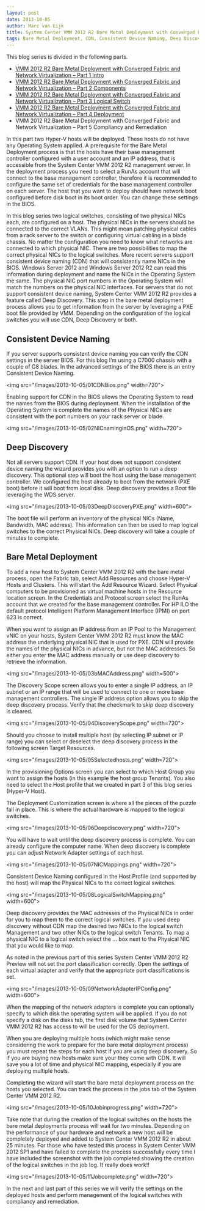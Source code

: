 ```yaml
---
layout: post
date: 2013-10-05
author: Marc van Eijk
title: System Center VMM 2012 R2 Bare Metal Deployment with Converged Fabric and Network Virtualization – Part 4 Deployment
tags: Bare Metal Deployment, CDN, Consistent Device Naming, Deep Discovery, Host Profile, Logical Switch, MAC Address, System Center 2012 R2, VMM 2012 R2
---
```

This blog series is divided in the following parts.

- [VMM 2012 R2 Bare Metal Deployment with Converged Fabric and Network Virtualization – Part 1 Intro](/2013/08/28/bmd1)
- [VMM 2012 R2 Bare Metal Deployment with Converged Fabric and Network Virtualization – Part 2 Components](/2013/08/30/bmd2)
- [VMM 2012 R2 Bare Metal Deployment with Converged Fabric and Network Virtualization – Part 3 Logical Switch](/2013/09/22/bmd3)
- [VMM 2012 R2 Bare Metal Deployment with Converged Fabric and Network Virtualization – Part 4 Deployment](/2013/10/05/bmd4)
- VMM 2012 R2 Bare Metal Deployment with Converged Fabric and Network Virtualization – Part 5 Compliancy and Remediation

In this part two Hyper-V hosts will be deployed. These hosts do not have any Operating System applied. A prerequisite for the Bare Metal Deployment process is that the hosts have their base management controller configured with a user account and an IP address, that is accessible from the System Center VMM 2012 R2 management server. In the deployment process you need to select a RunAs account that will connect to the base management controller, therefore it is recommended to configure the same set of credentials for the base management controller on each server. The host that you want to deploy should have network boot configured before disk boot in its boot order. You can change these settings in the BIOS.

In this blog series two logical switches, consisting of two physical NICs each, are configured on a host. The physical NICs in the servers should be connected to the correct VLANs. This might mean patching physical cables from a rack server to the switch or configuring virtual cabling in a blade chassis. No matter the configuration you need to know what networks are connected to which physical NIC. There are two possibilities to map the correct physical NICs to the logical switches. More recent servers support consistent device naming (CDN) that will consistently name NICs in the BIOS. Windows Server 2012 and Windows Server 2012 R2 can read this information during deployment and name the NICs in the Operating System the same. The physical NIC port numbers in the Operating System will match the numbers on the physical NIC interfaces. For servers that do not support consistent device naming, System Center VMM 2012 R2 provides a feature called Deep Discovery. This step in the bare metal deployment process allows you to get information from the server by leveraging a PXE boot file provided by VMM. Depending on the configuration of the logical switches you will use CDN, Deep Discovery or both.

## Consistent Device Naming

If you server supports consistent device naming you can verify the CDN settings in the server BIOS. For this blog I’m using a C7000 chassis with a couple of G8 blades. In the advanced settings of the BIOS there is an entry Consistent Device Naming.

<img src="/images/2013-10-05/01CDNBios.png" width=720">

Enabling support for CDN in the BIOS allows the Operating System to read the names from the BIOS during deployment. When the installation of the Operating System is complete the names of the Physical NICs are consistent with the port numbers on your rack server or blade.

<img src="/images/2013-10-05/02NICnaminginOS.png" width=720">

## Deep Discovery

Not all servers support CDN. If your host does not support consistent device naming the wizard provides you with an option to run a deep discovery. This optional step will boot the host using the base management controller. We configured the host already to boot from the network (PXE boot) before it will boot from local disk. Deep discovery provides a Boot file leveraging the WDS server.

<img src="/images/2013-10-05/03DeepDiscoveryPXE.png" width=600">

The boot file will perform an inventory of the physical NICs (Name, Bandwidth, MAC address). This information can then be used to map logical switches to the correct Physical NICs. Deep discovery will take a couple of minutes to complete.


## Bare Metal Deployment

To add a new host to System Center VMM 2012 R2 with the bare metal process, open the Fabric tab, select Add Resources and choose Hyper-V Hosts and Clusters. This will start the Add Resource Wizard. Select Physical computers to be provisioned as virtual machine hosts in the Resource location screen. In the Credentials and Protocol screen select the RunAs account that we created for the base management controller. For HP ILO the default protocol Intelligent Platform Management Interface (IPMI) on port 623 is correct.

When you want to assign an IP address from an IP Pool to the Management vNIC on your hosts, System Center VMM 2012 R2 must know the MAC address the underlying physical NIC that is used for PXE. CDN will provide the names of the physical NICs in advance, but not the MAC addresses. So either you enter the MAC address manually or use deep discovery to retrieve the information.

<img src="/images/2013-10-05/03bMACAddress.png" width=500">

The Discovery Scope screen allows you to enter a single IP address, an IP subnet or an IP range that will be used to connect to one or more base management controllers. The single IP address option allows you to skip the deep discovery process. Verify that the checkmark to skip deep discovery is cleared.

<img src="/images/2013-10-05/04DiscoveryScope.png" width=720">

Should you choose to install multiple host (by selecting IP subnet or IP range) you can select or deselect the deep discovery process in the following screen Target Resources.

<img src="/images/2013-10-05/05Selectedhosts.png" width=720">

In the provisioning Options screen you can select to which Host Group you want to assign the hosts (in this example the host group Tenants). You also need to select the Host profile that we created in part 3 of this blog series (Hyper-V Host).

The Deployment Customization screen is where all the pieces of the puzzle fall in place. This is where the actual hardware is mapped to the logical switches.

<img src="/images/2013-10-05/06Deepdiscovery.png" width=720">

You will have to wait until the deep discovery process is complete. You can already configure the computer name. When deep discovery is complete you can adjust Network Adapter settings of each host.

<img src="/images/2013-10-05/07NICMappings.png" width=720">

Consistent Device Naming configured in the Host Profile (and supported by the host) will map the Physical NICs to the correct logical switches.

<img src="/images/2013-10-05/08LogicalSwitchMapping.png" width=600">

Deep discovery provides the MAC addresses of the Physical NICs in order for you to map them to the correct logical switches.  If you used deep discovery without CDN map the desired two NICs to the logical switch Management and two other NICs to the logical switch Tenants. To map a physical NIC to a logical switch select the … box next to the Physical NIC that you would like to map.

As noted in the previous part of this series System Center VMM 2012 R2 Preview will not set the port classification correctly. Open the settings of each virtual adapter and verify that the appropriate port classifications is set.

<img src="/images/2013-10-05/09NetworkAdapterIPConfig.png" width=600">

When the mapping of the network adapters is complete you can optionally specify to which disk the operating system will be applied. If you do not specify a disk on the disks tab, the first disk volume that System Center VMM 2012 R2 has access to will be used for the OS deployment.

When you are deploying multiple hosts (which might make sense considering the work to prepare for the bare metal deployment process) you must repeat the steps for each host if you are using deep discovery. So if you are buying new hosts make sure your they come with CDN. It will save you a lot of time and physical NIC mapping, especially if you are deploying multiple hosts.

Completing the wizard will start the bare metal deployment process on the hosts you selected. You can track the process in the jobs tab of the System Center VMM 2012 R2.

<img src="/images/2013-10-05/10Jobinprogress.png" width=720">

Take note that during the creation of the logical switches on the hosts the bare metal deployments process will wait for two minutes. Depending on the performance of your hardware and network a new host will be completely deployed and added to System Center VMM 2012 R2 in about 25 minutes. For those who have tested this process in System Center VMM 2012 SP1 and have failed to complete the process successfully every time I have included the screenshot with the job completed showing the creation of the logical switches in the job log. It really does work!!

<img src="/images/2013-10-05/11Jobcomplete.png" width=720">

In the next and last part of this series we will verify the settings on the deployed hosts and perform management of the logical switches with compliancy and remediation.
